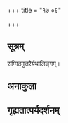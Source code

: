 +++
title = "१७ ०६"

+++
## सूत्रम्
सम्मितमुत्तरैर्यथालिङ्गम्।
## अनाकुला

## गृह्यतात्पर्यदर्शनम्

